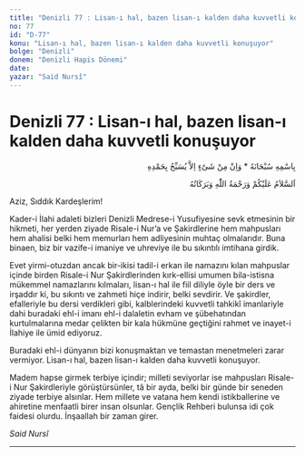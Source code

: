 ```yaml
---
title: "Denizli 77 : Lisan-ı hal, bazen lisan-ı kalden daha kuvvetli konuşuyor"
no: 77
id: "D-77"
konu: "Lisan-ı hal, bazen lisan-ı kalden daha kuvvetli konuşuyor"
bolge: "Denizli"
donem: "Denizli Hapis Dönemi"
date: 
yazar: "Said Nursî"
---
```


# Denizli 77 : Lisan-ı hal, bazen lisan-ı kalden daha kuvvetli konuşuyor

<p class="arabic" dir="rtl" title="Meal: “Subhân Allah’ın adıyla” * “Hiçbir şey yoktur ki O'nu hamd ile tesbih etmesin” [İsrâ 17:44]">بِاسْمِهِ سُبْحَانَهُ * وَاِنْ مِنْ شَىْءٍ اِلاَّ يُسَبِّحُ بِحَمْدِهِ</p>

<p class="arabic" dir="rtl" title="Meal: “Allah’ın selâmı, rahmeti ve bereketleri, üzerinize olsun.”">اَلسَّلاَمُ عَلَيْكُمْ وَرَحْمَةُ اللّٰهِ وَبَرَكَاتُهُ</p>

Aziz, Sıddık Kardeşlerim!

Kader-i İlahi adaleti bizleri Denizli Medrese-i Yusufiyesine sevk etmesinin bir hikmeti, her yerden ziyade Risale-i Nur’a ve Şakirdlerine hem mahpusları hem ahalisi belki hem memurları hem adliyesinin muhtaç olmalarıdır. Buna binaen, biz bir vazife-i imaniye ve uhreviye ile bu sıkıntılı imtihana girdik.

Evet yirmi-otuzdan ancak bir-ikisi tadil-i erkan ile namazını kılan mahpuslar içinde birden Risale-i Nur Şakirdlerinden kırk-ellisi umumen bila-istisna mükemmel namazlarını kılmaları, lisan-ı hal ile fiil diliyle öyle bir ders ve irşaddır ki, bu sıkıntı ve zahmeti hiçe indirir, belki sevdirir. Ve şakirdler, efalleriyle bu dersi verdikleri gibi, kalblerindeki kuvvetli tahkikî imanlariyle dahi buradaki ehl-i imanı ehl-i dalaletin evham ve şübehatından kurtulmalarına medar çelikten bir kala hükmüne geçtiğini rahmet ve inayet-i İlahiye ile ümid ediyoruz.

Buradaki ehl-i dünyanın bizi konuşmaktan ve temastan menetmeleri zarar vermiyor. Lisan-ı hal, bazen lisan-ı kalden daha kuvvetli konuşuyor.

Madem hapse girmek terbiye içindir; milleti seviyorlar ise mahpusları Risale-i Nur Şakirdleriyle görüştürsünler, tâ bir ayda, belki bir günde bir seneden ziyade terbiye alsınlar. Hem millete ve vatana hem kendi istikballerine ve ahiretine menfaatli birer insan olsunlar. Gençlik Rehberi bulunsa idi çok faidesi olurdu. İnşaallah bir zaman girer.

*Said Nursî*

***
